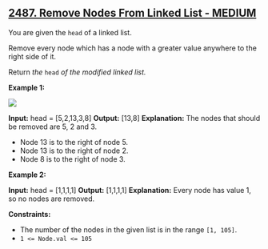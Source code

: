 ## [2487. Remove Nodes From Linked List - MEDIUM](https://leetcode.com/problems/remove-nodes-from-linked-list/submissions/1250565538/)

You are given the `head` of a linked list.

Remove every node which has a node with a greater value anywhere to the right side of it.

Return _the_ `head` _of the modified linked list._

**Example 1:**

![](https://assets.leetcode.com/uploads/2022/10/02/drawio.png)

**Input:** head = \[5,2,13,3,8\]
**Output:** \[13,8\]
**Explanation:** The nodes that should be removed are 5, 2 and 3.
- Node 13 is to the right of node 5.
- Node 13 is to the right of node 2.
- Node 8 is to the right of node 3.

**Example 2:**

**Input:** head = \[1,1,1,1\]
**Output:** \[1,1,1,1\]
**Explanation:** Every node has value 1, so no nodes are removed.

**Constraints:**

*   The number of the nodes in the given list is in the range `[1, 105]`.
*   `1 <= Node.val <= 105`